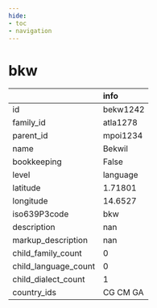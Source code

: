 ```yaml
---
hide:
- toc
- navigation
---
```

# bkw
|                      | info     |
|:---------------------|:---------|
| id                   | bekw1242 |
| family_id            | atla1278 |
| parent_id            | mpoi1234 |
| name                 | Bekwil   |
| bookkeeping          | False    |
| level                | language |
| latitude             | 1.71801  |
| longitude            | 14.6527  |
| iso639P3code         | bkw      |
| description          | nan      |
| markup_description   | nan      |
| child_family_count   | 0        |
| child_language_count | 0        |
| child_dialect_count  | 1        |
| country_ids          | CG CM GA |